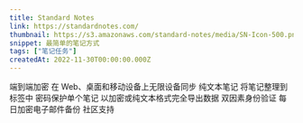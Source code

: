 ```yaml
---
title: Standard Notes
link: https://standardnotes.com/
thumbnail: https://s3.amazonaws.com/standard-notes/media/SN-Icon-500.png
snippet: 最简单的笔记方式
tags: ["笔记任务"]
createdAt: 2022-11-30T00:00:00.000Z
---
```

端到端加密
在 Web、桌面和移动设备上无限设备同步
纯文本笔记
将笔记整理到标签中
密码保护单个笔记
以加密或纯文本格式完全导出数据
双因素身份验证
每日加密电子邮件备份
社区支持